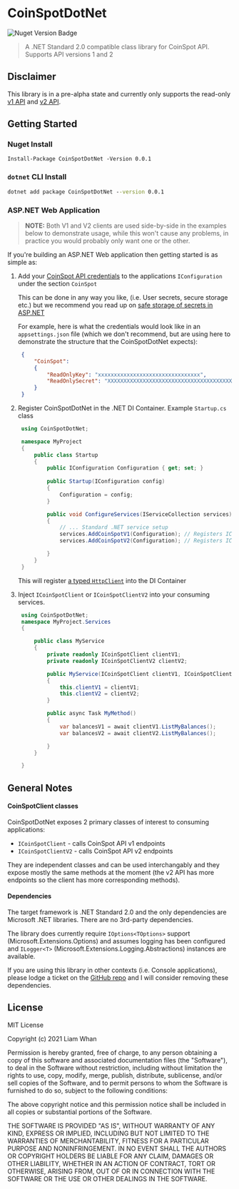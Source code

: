 # CoinSpotDotNet
![Nuget Version Badge](https://img.shields.io/nuget/v/CoinSpotDotNet?style=plastic)
> A .NET Standard 2.0 compatible class library for CoinSpot API. Supports API versions 1 and 2

## Disclaimer
This library is in a pre-alpha state and currently only supports the read-only <a href="https://coinspot.com.au/api#rosummary" target="_blank">v1 API</a> and <a href="https://coinspot.com.au/v2/api#rosummary" target="_blank">v2 API</a>.

## Getting Started

### Nuget Install
```pwsh
Install-Package CoinSpotDotNet -Version 0.0.1
```

### `dotnet` CLI Install
```bat
dotnet add package CoinSpotDotNet --version 0.0.1
```


### ASP.NET Web Application
>**NOTE:** Both V1 and V2 clients are used side-by-side in the examples below to demonstrate usage, while this won't cause any problems, in practice you would probably only want one or the other.

If you're building an ASP.NET Web application then getting started is as simple as:
1. Add your <a href="https://www.coinspot.com.au/my/api" target="_blank">CoinSpot API credentials</a> to the applications `IConfiguration` under the section `CoinSpot`

   This can be done in any way you like, (i.e. User secrets, secure storage etc.) but we recommend you read up on <a href="https://docs.microsoft.com/en-us/aspnet/core/security/app-secrets?view=aspnetcore-5.0" target="_blank">safe storage of secrets in ASP.NET</a>

   For example, here is what the credentials would look like in an `appsettings.json` file (which we don't recommend, but are using here to demonstrate the structure that the CoinSpotDotNet expects):

   ```json
    {
        "CoinSpot": 
        {
            "ReadOnlyKey": "xxxxxxxxxxxxxxxxxxxxxxxxxxxxxxxx",
            "ReadOnlySecret": "XXXXXXXXXXXXXXXXXXXXXXXXXXXXXXXXXXXXXXXXXXXXXXXXXXXXXXXXX"
        }
    }
   ```

2. Register CoinSpotDotNet in the .NET DI Container. Example `Startup.cs` class
   ```cs
    using CoinSpotDotNet;

    namespace MyProject 
    {
        public class Startup 
        {
            public IConfiguration Configuration { get; set; }
            
            public Startup(IConfiguration config)
            {
                Configuration = config;
            }

            public void ConfigureServices(IServiceCollection services)
            {
                // ... Standard .NET service setup
                services.AddCoinSpotV1(Configuration); // Registers ICoinSpotClient for CoinSpot v1 API;
                services.AddCoinSpotV2(Configuration); // Registers ICoinSpotClientV2 for CoinSpot v2 API;

            }
        }
    }
   ```
   This will register <a href="https://docs.microsoft.com/en-us/dotnet/architecture/microservices/implement-resilient-applications/use-httpclientfactory-to-implement-resilient-http-requests#how-to-use-typed-clients-with-ihttpclientfactory" target="_blank">a typed `HttpClient`</a> into the DI Container
3. Inject `ICoinSpotClient` or `ICoinSpotClientV2` into your consuming services. 
   
   ```cs
    using CoinSpotDotNet;
    namespace MyProject.Services 
    {

        public class MyService 
        {
            private readonly ICoinSpotClient clientV1;
            private readonly ICoinSpotClientV2 clientV2;

            public MyService(ICoinSpotClient clientV1, ICoinSpotClientV2 clientV2)
            {
                this.clientV1 = clientV1;
                this.clientV2 = clientV2;
            }

            public async Task MyMethod()
            {
                var balancesV1 = await clientV1.ListMyBalances();
                var balancesV2 = await clientV2.ListMyBalances();

            }
        }

    }
   
   ```



## General Notes
#### CoinSpotClient classes
CoinSpotDotNet exposes 2 primary classes of interest to consuming applications:
- `ICoinSpotClient` - calls CoinSpot API v1 endpoints
- `ICoinSpotClientV2` - calls CoinSpot API v2 endpoints

They are independent classes and can be used interchangably and they expose mostly the same methods at the moment (the v2 API has more endpoints so the client has more corresponding methods).

#### Dependencies
The target framework is .NET Standard 2.0 and the only dependencies are Microsoft .NET libraries. There are no 3rd-party dependencies.

The library does currently require `IOptions<TOptions>` support (Microsoft.Extensions.Options) and assumes logging has been configured and `ILogger<T>` (Microsoft.Extensions.Logging.Abstractions) instances are available. 

If you are using this library in other contexts (i.e. Console applications), please lodge a ticket on the <a href="https://github.com/liamwhan/CoinSpotDotNet">GitHub repo</a> and I will consider removing these dependencies.


## License
MIT License

Copyright (c) 2021 Liam Whan

Permission is hereby granted, free of charge, to any person obtaining a copy
of this software and associated documentation files (the "Software"), to deal
in the Software without restriction, including without limitation the rights
to use, copy, modify, merge, publish, distribute, sublicense, and/or sell
copies of the Software, and to permit persons to whom the Software is
furnished to do so, subject to the following conditions:

The above copyright notice and this permission notice shall be included in all
copies or substantial portions of the Software.

THE SOFTWARE IS PROVIDED "AS IS", WITHOUT WARRANTY OF ANY KIND, EXPRESS OR
IMPLIED, INCLUDING BUT NOT LIMITED TO THE WARRANTIES OF MERCHANTABILITY,
FITNESS FOR A PARTICULAR PURPOSE AND NONINFRINGEMENT. IN NO EVENT SHALL THE
AUTHORS OR COPYRIGHT HOLDERS BE LIABLE FOR ANY CLAIM, DAMAGES OR OTHER
LIABILITY, WHETHER IN AN ACTION OF CONTRACT, TORT OR OTHERWISE, ARISING FROM,
OUT OF OR IN CONNECTION WITH THE SOFTWARE OR THE USE OR OTHER DEALINGS IN THE
SOFTWARE.
